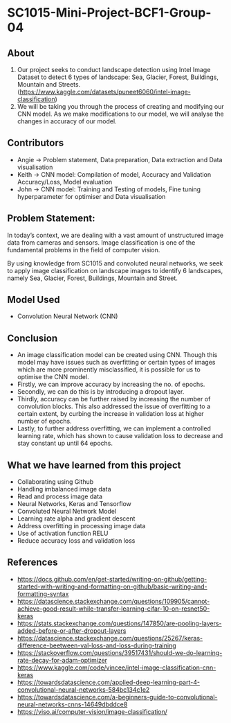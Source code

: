 # SC1015-Mini-Project-BCF1-Group-04

## About 
1. Our project seeks to conduct landscape detection using Intel Image Dataset to detect 6 types of landscape: Sea, Glacier, Forest, Buildings, Mountain and Streets. (https://www.kaggle.com/datasets/puneet6060/intel-image-classification)
2. We will be taking you through the process of creating and modifying our CNN model. As we make modifications to our model, we will analyse the changes in accuracy of our model.

## Contributors 
- Angie -> Problem statement, Data preparation, Data extraction and Data visualisation
- Keith -> CNN model: Compilation of model, Accuracy and Validation Accuracy/Loss, Model evaluation
- John -> CNN model: Training and Testing of models, Fine tuning hyperparameter for optimiser and Data visualisation 

## Problem Statement: 
In today’s context, we are dealing with a vast amount of unstructured image data from cameras and sensors. Image classification is one of the fundamental problems in the field of computer vision.

By using knowledge from SC1015 and convoluted neural networks, we seek to apply image classification on landscape images to identify 6 landscapes, namely Sea, Glacier, Forest, Buildings, Mountain and Street.

## Model Used 
- Convolution Neural Network (CNN)

## Conclusion
- An image classification model can be created using CNN. Though this model may have issues such as overfitting or certain types of images which are more prominently misclassified, it is possible for us to optimise the CNN model.
- Firstly, we can improve accuracy by increasing the no. of epochs. 
- Secondly, we can do this is by introducing a dropout layer. 
- Thirdly, accuracy can be further raised by  increasing the number of convolution blocks. This also addressed the issue of overfitting to a certain extent, by curbing the increase in validation loss at higher number of epochs. 
- Lastly, to further address overfitting, we can implement a controlled learning rate, which has shown to cause validation loss to decrease and stay constant up until 64 epochs. 

## What we have learned from this project
- Collaborating using Github
- Handling imbalanced image data 
- Read and process image data
- Neural Networks, Keras and Tensorflow
- Convoluted Neural Network Model
- Learning rate alpha and gradient descent
- Address overfitting in processing image data
- Use of activation function RELU
- Reduce accuracy loss and validation loss


## References
- https://docs.github.com/en/get-started/writing-on-github/getting-started-with-writing-and-formatting-on-github/basic-writing-and-formatting-syntax
- https://datascience.stackexchange.com/questions/109905/cannot-achieve-good-result-while-transfer-learning-cifar-10-on-resnet50-keras
- https://stats.stackexchange.com/questions/147850/are-pooling-layers-added-before-or-after-dropout-layers
- https://datascience.stackexchange.com/questions/25267/keras-difference-beetween-val-loss-and-loss-during-training
- https://stackoverflow.com/questions/39517431/should-we-do-learning-rate-decay-for-adam-optimizer
- https://www.kaggle.com/code/vincee/intel-image-classification-cnn-keras
- https://towardsdatascience.com/applied-deep-learning-part-4-convolutional-neural-networks-584bc134c1e2
- https://towardsdatascience.com/a-beginners-guide-to-convolutional-neural-networks-cnns-14649dbddce8
- https://viso.ai/computer-vision/image-classification/
